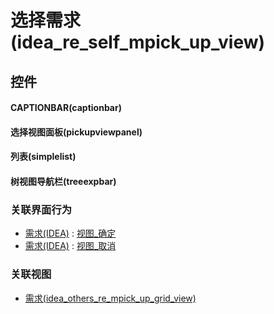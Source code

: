 # 选择需求(idea_re_self_mpick_up_view)  <!-- {docsify-ignore-all} -->



## 控件
#### CAPTIONBAR(captionbar)
#### 选择视图面板(pickupviewpanel)
#### 列表(simplelist)
#### 树视图导航栏(treeexpbar)


### 关联界面行为
  * [需求(IDEA)](module/ProdMgmt/idea) : [视图_确定](module/ProdMgmt/idea#界面行为)
  * [需求(IDEA)](module/ProdMgmt/idea) : [视图_取消](module/ProdMgmt/idea#界面行为)

### 关联视图
  * [需求(idea_others_re_mpick_up_grid_view)](app/view/idea_others_re_mpick_up_grid_view)

<script>
 const { createApp } = Vue
  createApp({
    data() {
      return {

      }
    }
  }).use(ElementPlus).mount('#app')
</script>
